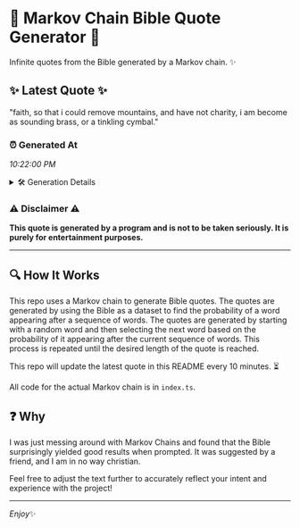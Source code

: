 # 📖 Markov Chain Bible Quote Generator 📖

Infinite quotes from the Bible generated by a Markov chain. ✨

## ✨ Latest Quote ✨
"faith, so that i could remove mountains, and have not charity, i am become as sounding brass, or a tinkling cymbal."

### ⏰ Generated At
*10:22:00 PM*

<details>
    <summary>🛠️ Generation Details</summary>
    <p>
        <strong>🌱 Seed:</strong> faith,<br>
        <strong>🔄 Iterations:</strong> 20<br>
        <strong>📜 Context History:</strong><br>[ faith, ]: so<br>[ faith,, so ]: that<br>[ faith,, so, that ]: i<br>[ faith,, so, that, i ]: could<br>[ faith,, so, that, i, could ]: remove<br>[ faith,, so, that, i, could, remove ]: mountains,<br>[ so, that, i, could, remove, mountains, ]: and<br>[ that, i, could, remove, mountains,, and ]: have<br>[ i, could, remove, mountains,, and, have ]: not<br>[ could, remove, mountains,, and, have, not ]: charity,<br>[ remove, mountains,, and, have, not, charity, ]: i<br>[ mountains,, and, have, not, charity,, i ]: am<br>[ and, have, not, charity,, i, am ]: become<br>[ have, not, charity,, i, am, become ]: as<br>[ not, charity,, i, am, become, as ]: sounding<br>[ charity,, i, am, become, as, sounding ]: brass,<br>[ i, am, become, as, sounding, brass, ]: or<br>[ am, become, as, sounding, brass,, or ]: a<br>[ become, as, sounding, brass,, or, a ]: tinkling<br>[ as, sounding, brass,, or, a, tinkling ]: cymbal.<br>
    </p>
</details>

### ⚠️ Disclaimer ⚠️
**This quote is generated by a program and is not to be taken seriously. It is purely for entertainment purposes.**

---

## 🔍 How It Works

This repo uses a Markov chain to generate Bible quotes. The quotes are generated by using the Bible as a dataset to find the probability of a word appearing after a sequence of words. The quotes are generated by starting with a random word and then selecting the next word based on the probability of it appearing after the current sequence of words. This process is repeated until the desired length of the quote is reached.

This repo will update the latest quote in this README every 10 minutes. ⏳

All code for the actual Markov chain is in `index.ts`.

## ❓ Why

I was just messing around with Markov Chains and found that the Bible surprisingly yielded good results when prompted. 
It was suggested by a friend, and I am in no way christian.

Feel free to adjust the text further to accurately reflect your intent and experience with the project!

---

*Enjoy*✨
